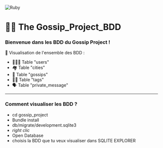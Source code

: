 ![Ruby](https://img.shields.io/badge/ruby-%23CC342D.svg?style=for-the-badge&logo=ruby&logoColor=white)

# 👋🏻 The Gossip_Project_BDD

### Bienvenue dans les BDD du Gossip Project !

👀 Visualisation de l'ensemble des BDD :

- 🙋🏻‍♂️ Table "users"
- 🏘 Table "cities"
- 💬 Table "gossips"
- ✍🏻 Table "tags"
- 🗣 Table "private_message"

---

### Comment visualiser les BDD ?

- cd gossip_project
- Bundle install
- db/migrate/development.sqlite3
- _right clic_
- Open Database
- choisis la BDD que tu veux visualiser dans SQLITE EXPLORER
